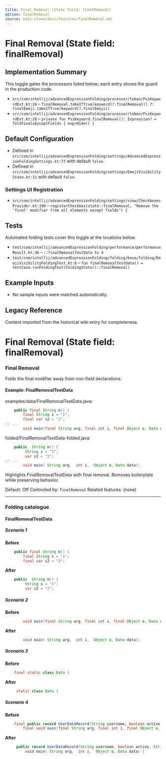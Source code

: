 ```yaml
---
title: Final Removal (State field: finalRemoval)
option: finalRemoval
source: wiki-clone/docs/features/finalRemoval.md
---
```

# Final Removal (State field: finalRemoval)

## Implementation Summary

This toggle gates the processors listed below; each entry shows the guard in the production code.

- `src/com/intellij/advancedExpressionFolding/processor/token/PsiKeywordExt.kt:24` – `finalRemoval.takeIfTrue(keyword)?.finalRemoval() ?: finalEmoji.takeIfTrue(keyword)?.finalEmoji()`
- `src/com/intellij/advancedExpressionFolding/processor/token/PsiKeywordExt.kt:28` – `private fun PsiKeyword.finalRemoval(): Expression? = foldFinalsExceptFields { exprHide() }`

## Default Configuration

- Defined in `src/com/intellij/advancedExpressionFolding/settings/AdvancedExpressionFoldingSettings.kt:77` with default `false`.
- Defined in `src/com/intellij/advancedExpressionFolding/settings/EmojiVisibilityState.kt:11` with default `false`.

### Settings UI Registration

- `src/com/intellij/advancedExpressionFolding/settings/view/CheckboxesProvider.kt:190` – `registerCheckbox(state::finalRemoval, "Remove the 'final' modifier from all elements except fields") {`

## Tests

Automated folding tests cover this toggle at the locations below.

- `test/com/intellij/advancedExpressionFolding/performance/performanceResult.kt:36` – `::finalRemovalTestData to 4`
- `test/com/intellij/advancedExpressionFolding/folding/base/folding/EmojiVisibilityFoldingTest.kt:8` – `fun finalRemovalTestData() = testCase.runFoldingTest(foldingState()::finalRemoval)`

## Example Inputs

- No sample inputs were matched automatically.

## Legacy Reference

Content imported from the historical wiki entry for completeness.

# Final Removal (State field: finalRemoval)

### Final Removal
Folds the final modifier away from non-field declarations.

#### Example: FinalRemovalTestData

examples/data/FinalRemovalTestData.java:
```java
    public final String m() {
        final String s = "1";
        final var s2 = "2";
// ...
        void main(final String arg, final int i, final Object o, Data data);
```

folded/FinalRemovalTestData-folded.java:
```java
    public  String m() {
         String s = "1";
         var s2 = "2";
// ...
        void main( String arg,  int i,  Object o, Data data);
```

Highlights FinalRemovalTestData with final removal.
Removes boilerplate while preserving behavior.

Default: Off
Controlled by: `finalRemoval`
Related features: (none)

---
### Folding catalogue

#### FinalRemovalTestData

##### Scenario 1

**Before**
```java
    public final String m() {
        final String s = "1";
        final var s2 = "2";
```

**After**
```java
    public  String m() {
         String s = "1";
         var s2 = "2";
```


##### Scenario 2

**Before**
```java
        void main(final String arg, final int i, final Object o, Data data);
```

**After**
```java
        void main( String arg,  int i,  Object o, Data data);
```


##### Scenario 3

**Before**
```java
    final static class Data {
```

**After**
```java
     static class Data {
```


##### Scenario 4

**Before**
```java
    final public record UserDataRecord(String username, boolean active, String userIdentifier) {
        final void main(final String arg, final int i, final Object o, Data data) {
```

**After**
```java
     public record UserDataRecord(String username, boolean active, String userIdentifier) {
         void main( String arg,  int i,  Object o, Data data) {
```
